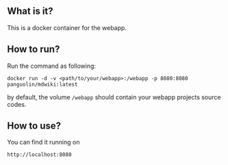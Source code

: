 ## What is it?

This is a docker container for the webapp.


## How to run?

Run the command as following:

    docker run -d -v <path/to/your/webapp>:/webapp -p 8080:8080 panguolin/mdwiki:latest

by default, the volume `/webapp` should contain your webapp projects source codes.


## How to use?

You can find it running on

    http://localhost:8080
